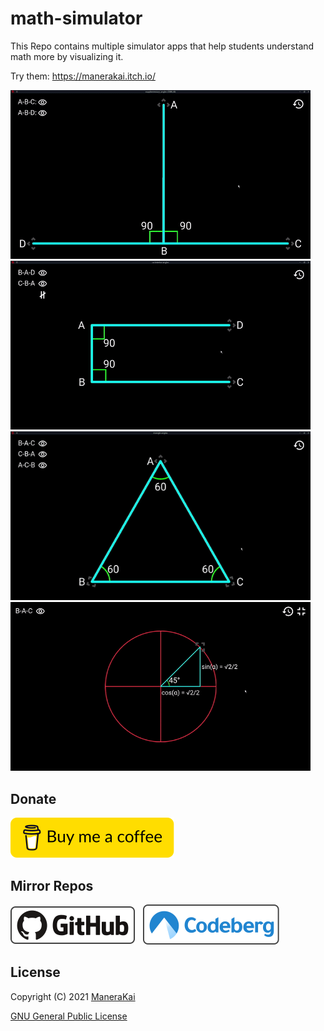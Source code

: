 # math-simulator
This Repo contains multiple simulator apps that help students understand math more by visualizing it.

Try them: https://manerakai.itch.io/

<a href="./supplementary-angles">
  <img width=480 src="supplementary-angles/resources/supplementary-angles.gif"/>
</a>
<a href="./co-interior-angles">
  <img width=480 src="co-interior-angles/resources/co-interior-angles.gif"/>
</a>
<a href="./triangle-angles">
   <img width=480 src="triangle-angles/resources/triangle-angles.gif"/>
</a>
<a href="./unit-circle">
   <img width=480 src="unit-circle/resources/screenshot.gif"/>
</a>


## Donate
 [![Buy me a coffee](https://raw.githubusercontent.com/ManeraKai/manerakai/main/icons/bmc.svg)](https://www.buymeacoffee.com/manerakai)&nbsp;&nbsp;

## Mirror Repos
[![GitHub](https://raw.githubusercontent.com/ManeraKai/manerakai/main/icons/github.svg)](https://github.com/ManeraKai/math-simulator)&nbsp;&nbsp;
[![Codeberg](https://raw.githubusercontent.com/ManeraKai/manerakai/main/icons/codeberg.svg)](https://codeberg.org/ManeraKai/math-simulator)&nbsp;&nbsp;

## License
Copyright (C) 2021 [ManeraKai](https://github.com/ManeraKai)

[GNU General Public License](./LICENSE)
